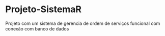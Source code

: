 # Projeto-SistemaR
Projeto com um sistema de gerencia de ordem de serviços funcional com conexão com banco de dados
